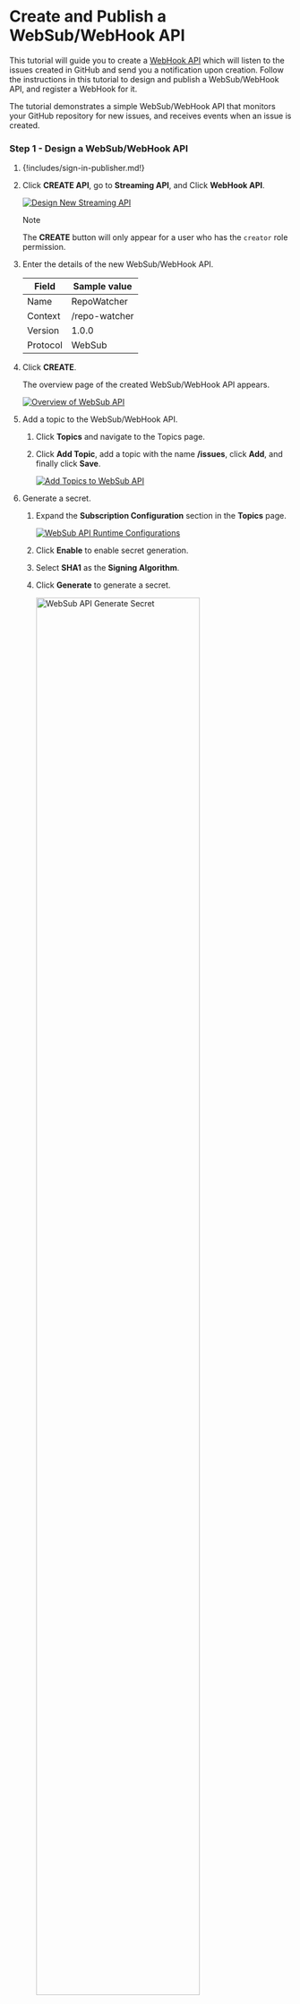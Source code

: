 # Create and Publish a WebSub/WebHook API

This tutorial will guide you to create a [WebHook API]({{base_path}}/manage-apis/design/create-api/create-streaming-api/create-a-websub-streaming-api) which will listen to the issues created in GitHub and send you 
a notification upon creation. Follow the instructions in this tutorial to design and publish a WebSub/WebHook API, and 
register a WebHook for it.

The tutorial demonstrates a simple WebSub/WebHook API that monitors your GitHub repository for new issues, and receives events when an issue is created.

### Step 1 - Design a WebSub/WebHook API

1.  {!includes/sign-in-publisher.md!}

2.  Click **CREATE API**, go to **Streaming API**, and Click **WebHook API**.

    [![Design New Streaming API]({{base_path}}/assets/img/design/create-api/streaming-api/design-new-streaming-api.png)]({{base_path}}/assets/img/design/create-api/streaming-api/design-new-streaming-api.png)

    <html><div class="admonition note">
      <p class="admonition-title">Note</p>
      <p>The <b>CREATE</b> button will only appear for a user who has the <code>creator</code> role permission.</p>
      </div>
    </html>

3.  Enter the details of the new WebSub/WebHook API.

     <table>
     <thead>
     <tr>
     <th><b>Field</b></th>
     <th><b>Sample value</b></th>
     </tr>
     </thead>
     <tbody>
     <tr>
     <td>Name</td>
     <td>RepoWatcher</td>
     </tr>
     <tr>
     <td>Context</td>
     <td>/repo-watcher</td>
     </tr>
     <tr>
     <td>Version</td>
     <td>1.0.0</td>
     </tr>
     <tr>
     <td>Protocol</td>
     <td>WebSub</td>
     </tr>
     </tbody>
     </table>

4.  Click **CREATE**. 

     The overview page of the created WebSub/WebHook API appears.

     [![Overview of WebSub API]({{base_path}}/assets/img/tutorials/streaming-api/websub-api-overview.png)]({{base_path}}/assets/img/tutorials/streaming-api/websub-api-overview.png)

5. Add a topic to the WebSub/WebHook API.

     1. Click **Topics** and navigate to the Topics page.

     2. Click **Add Topic**, add a topic with the name **/issues**, click **Add**, and finally click **Save**.

           [![Add Topics to WebSub API]({{base_path}}/assets/img/tutorials/streaming-api/websub-api-add-topic.png)]({{base_path}}/assets/img/tutorials/streaming-api/websub-api-add-topic.png)

6. Generate a secret.
     
      1. Expand the **Subscription Configuration** section in the **Topics** page.

           [![WebSub API Runtime Configurations]({{base_path}}/assets/img/tutorials/streaming-api/enable-secret-generation.png)]({{base_path}}/assets/img/tutorials/streaming-api/enable-secret-generation.png)

      2. Click **Enable** to enable secret generation.

      3. Select **SHA1** as the **Signing Algorithm**.
     
      4. Click **Generate** to generate a secret.

           <a href="{{base_path}}/assets/img/tutorials/streaming-api/websub-api-generate-secret.png"><img src="{{base_path}}/assets/img/tutorials/streaming-api/websub-api-generate-secret.png" width="80%" alt="WebSub API Generate Secret"></a>

      5. Copy the generated secret. 
      
           Let's refer to the generated secret as `[generated_secret]`.

      6. Click **Save**.

7. Attach business plans to the WebSub/WebHook API.

      1. Click **Portal Configurations** and click **Subscriptions** to navigate to the Business Plans page.

      2. Select **AsyncWHGold** and click on **Save**.

           <a href="{{base_path}}/assets/img/tutorials/streaming-api/websub-api-subscriptions.png"><img src="{{base_path}}/assets/img/tutorials/streaming-api/websub-api-subscriptions.png" width="80%" alt="Subscriptions of Websub API"></a>

Now, you have created and configured the WebSub API (WebHook API) successfully.

### Step 2 - Forward a Public URL

A public URL should be forwarded to `localhost:9021`, so that your local server can be accessible to the WebHook provider (GitHub). [ngrok](https://ngrok.com) can be used for this purpose.

1. Download [ngrok](https://ngrok.com/download), and start it. 

      This will forward a public URL to `localhost:9021`.

     ```sh
     ./ngrok http 9021
     ```

2. Copy the HTTP URL that is forwarded to `http://localhost:9021`, as shown in ngrok's terminal. 

      In the following example, it is `http://3b1*******c9.ngrok.io`.

     ``` string
     Forwarding                    http://3b1*******c9.ngrok.io -> http://localhost:9021
     Forwarding                    https://3b1*******c9.ngrok.io -> http://localhost:9021
     ```

### Step 3 - Add a WebHook to your GitHub Repository

<div class="admonition note">
     <p class="admonition-title">Note</p>
     <p>You can use an existing GitHub repository of yours, or create a new one for this purpose.</p>
</div>

1. Go to **Settings** of your GitHub repository.

2. Click **WebHooks**, navigate to the WebHooks page, and click **Add WebHook**.

      [![GitHub Webhooks Page]({{base_path}}/assets/img/tutorials/streaming-api/github-webhooks-page.png)]({{base_path}}/assets/img/tutorials/streaming-api/github-webhooks-page.png)

3. Configure the WebHook.

     1. Go back to the WSO2 API Publisher, click **Topics** to navigate to the Topics page, and expand the **/issues** topic. 
     
     2. Copy the **Callback URL**.

          ```string
          https://{GATEWAY_HOST}:9021/repo-watcher/1.0.0/webhooks_events_receiver_resource?topic=/issues
          ```

     3. Go back to your GitHub repository's **WebHooks** page. 
      
           Provide the following values.

          <table>
          <thead>
          <tr>
          <th><b>Field</b></th>
          <th><b>Value</b></th>
          </tr>
          </thead>
          <tbody>
          <tr>
          <td>Payload URL</td>
          <td>
          <code>http://3b1*******c9.ngrok.io/repo-watcher/1.0.0/webhooks_events_receiver_resource?topic=/issues</code>
          <p>This is obtained by replacing <code>https://{GATEWAY_HOST}:9021</code> part of the **/issues** topic's <b>Callback URL</b>, with the forwarding HTTP URL from ngrock (For example, <code>http://3b1*******c9.ngrok.io</code>). </p>
          </td>
          </tr>
          <tr>
          <td>Content type</td>
          <td>application/json</td>
          </tr>
          <tr>
          <td>Secret</td>
          <td>
          <code>`[generated_secret]`</code>
          <p>This is the secret you obtained from the <b>Subscription Configuration</b> section of the WebSub/WebHook API's <b>Topics</b>.</p>
          </td>
          </tr>
          <tr>
          <td>Which events would you like to trigger this WebHook?</td>
          <td>
          <p>Select <b>Let me select individual events</b>, and check <b>Issues</b>.</p>
          </td>
          </tr>
          </tbody>
          </table>

          [![GitHub Select Event Type]({{base_path}}/assets/img/tutorials/streaming-api/github-webhooks-select-issues.png)]({{base_path}}/assets/img/tutorials/streaming-api/github-webhooks-select-issues.png)

     3. Click **Add WebHook**.


### Step 4 - Publish the WebSub/WebHook API

1. Go to WSO2 API Publisher. 

2. Click **Lifecycle** to navigate to the API lifecycle.

3. Click **PUBLISH** to publish the API to the API Developer Portal.

4. Click **Deployments** to navigate to the Deployments page.

5. Click **Deploy New Revision**. 

6. Select **Production and Sandbox**, choose **localhost** as the VHost, and click on **Deploy**.

      <a href="{{base_path}}/assets/img/tutorials/streaming-api/streaming-api-deploy-new-revision.png"><img src="{{base_path}}/assets/img/tutorials/streaming-api/streaming-api-deploy-new-revision.png" width="80%" alt="Deploy New Revision"></a>

### Step 5 - Create a Callback URL

1. Go to [https://webhook.site.org](https://webhook.site).

2. Click **New**, leave the default values, and click **Create**. 

      A unique URL will be created for you. 

     [![Create Callback URL]({{base_path}}/assets/img/tutorials/streaming-api/websub-api-create-callback-url.png)]({{base_path}}/assets/img/tutorials/streaming-api/websub-api-create-callback-url.png)

3. Click **Copy to clipboard** which is next to **Your unique URL**.

      [![Copy Callback URL]({{base_path}}/assets/img/tutorials/streaming-api/websub-api-copy-callback-url.png)]({{base_path}}/assets/img/tutorials/streaming-api/websub-api-copy-callback-url.png)

4. URL-encode the unique URL that you copied. 

      Let's refer to the URL-encode unique URL as `[encoded_hub_callback]`.

5. Leave the webpage open as you will need to come back to it again.

### Step 6 - Invoke the WebSub/WebHook API

1. {!includes/sign-in-devportal.md!}

2. Click on the WebSub/WebHook API. 

      The API overview appears.

3. Subscribe to the API.

    1. Click **Subscriptions** to go to the Subscriptions page and click **SUBSCRIPTION & KEY GENERATION WIZARD**.
    
           This wizard takes you through the steps of creating a new application, subscribing, generating keys, and generating an access token to invoke the API. 

           <div class="admonition note">
           <p class="admonition-title">Note</p>
           <p> 
           You can use any application (e.g., JWT or OAuth) to subscribe to the API.
           </p>
           </div>

           [![Key Generation Wizard]({{base_path}}/assets/img/tutorials/streaming-api/streaming-api-key-generation-wizard.png)]({{base_path}}/assets/img/tutorials/streaming-api/streaming-api-key-generation-wizard.png)

    2. Copy the authorization token that appears, and click **FINISH**.

         [![Authorization Token]({{base_path}}/assets/img/tutorials/streaming-api/streaming-api-subscription-token.png)]({{base_path}}/assets/img/tutorials/streaming-api/streaming-api-subscription-token.png)

4. Try out the operations.

     1. Subscribe to the **/issues** topic.

          1. Subscribe the callback URL with the **/issues** topic by executing the following cURL command. Replace `[encoded_hub_callback]` and `accesstoken` with the values you have obtained.

               ``` bash
               curl -X POST 'http://localhost:8280/repo-watcher/1.0.0' -H 'Content-Type: application/x-www-form-urlencoded' -d 'hub.topic=%2Fissues' -d 'hub.callback=[encoded_hub_callback]' -d 'hub.mode=subscribe' -d 'hub.secret=newValue' -d 'hub.lease_seconds=50000000' -H 'Authorization: Bearer [accesstoken]'
               ```
     
           2. Click **Subscriptions** to go to the Subscriptions page of your application in the Developer Portal. 
     
           3. Click the WebSub API's subscription entry. This will list down the subscription that you just made.
     
           4. Go to your GitHub repo and create a new issue. This will trigger the GitHub WebHook you have created.
     
           5. Go back to the webpage at [https://webhook.site.org](https://webhook.site), where you created the callback URL. A new request which denotes the issue creation would have appeared.

               [![Received Event]({{base_path}}/assets/img/tutorials/streaming-api/websub-api-received-event.png)]({{base_path}}/assets/img/tutorials/streaming-api/websub-api-received-event.png)
     
     2. Unsubscribe from the **/issues** topic.

           Unsubscribe the callback URL from the **/issues** topic by executing the following cURL command. 
           
           Replace `[encoded_hub_callback]` and `accesstoken` with the values you have obtained.

          ``` bash
          curl -X POST 'http://localhost:8280/repo-watcher/1.0.0?hub.callback=[encoded_hub_callback]&hub.mode=unsubscribe&hub.secret=newValue&hub.lease_seconds=50000000&hub.topic=/issues' -H "Authorization: Bearer [accesstoken]"
          ```

You have successfully created and published your first WebSub/WebHook API, subscribed to it, obtained an access token for testing, created a subscription to a WebHook, and tested your API with the access token.

!!! note
    WSO2 API Manager also supports subscription requests with `application/x-www-form-urlencoded` content type, which adheres to the standards specified by [W3C](https://www.w3.org/TR/websub/). This allows you to pass the hub parameters in the request body by passing them as form data. API Manager also supports optional subscriber verification of intent for this type of requests. This can be enabled by adding the property `enableSubscriberVerification` with the value set to `true` at the Publisher Portal. The default value is set to `false`. In later versions, this can be directly enabled by changing the WebSub Configurations in the API Configurations panel.
